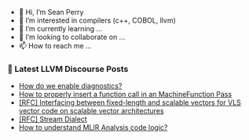 - 👋 Hi, I’m Sean Perry
- 👀 I’m interested in compilers (c++, COBOL, llvm)
- 🌱 I’m currently learning ...
- 💞️ I’m looking to collaborate on ...
- 📫 How to reach me ...

<!---
s66perry/s66perry is a ✨ special ✨ repository because its `README.md` (this file) appears on your GitHub profile.
You can click the Preview link to take a look at your changes.
--->
### 📕 Latest LLVM Discourse Posts

<!-- DISCOURSE-LLVM:START -->
- [How do we enable diagnostics?](https://discourse.llvm.org/t/how-do-we-enable-diagnostics/63126#post_1)
- [How to properly insert a function call in an MachineFunction Pass](https://discourse.llvm.org/t/how-to-properly-insert-a-function-call-in-an-machinefunction-pass/63125#post_1)
- [[RFC] Interfacing between fixed-length and scalable vectors for VLS vector code on scalable vector architectures](https://discourse.llvm.org/t/rfc-interfacing-between-fixed-length-and-scalable-vectors-for-vls-vector-code-on-scalable-vector-architectures/63074#post_3)
- [[RFC] Stream Dialect](https://discourse.llvm.org/t/rfc-stream-dialect/63028#post_20)
- [How to understand MLIR Analysis code logic?](https://discourse.llvm.org/t/how-to-understand-mlir-analysis-code-logic/63122#post_1)
<!-- DISCOURSE-LLVM:END -->
